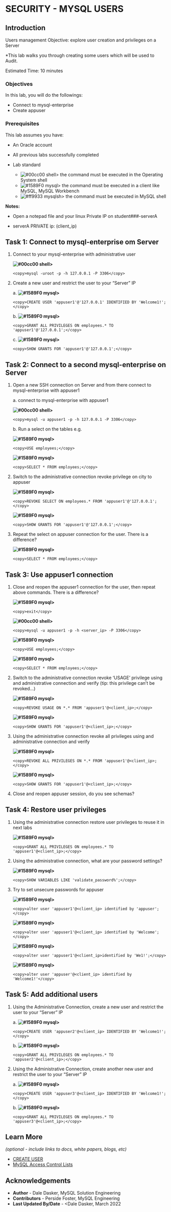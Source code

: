 # SECURITY - MYSQL USERS

## Introduction

Users management
Objective: explore user creation and privileges on a Server 


*This lab walks you through creating some users which will be used to Audit.

Estimated Time: 10 minutes


### Objectives

In this lab, you will  do the followings:
- Connect to mysql-enterprise
- Create appuser 

### Prerequisites

This lab assumes you have:
* An Oracle account
* All previous labs successfully completed

* Lab standard  
    - ![#00cc00](https://via.placeholder.com/15/00cc00/000000?text=+) shell> the command must be executed in the Operating System shell
    - ![#1589F0](https://via.placeholder.com/15/1589F0/000000?text=+) mysql> the command must be executed in a client like MySQL, MySQL Workbench
    - ![#ff9933](https://via.placeholder.com/15/ff9933/000000?text=+) mysqlsh> the command must be executed in MySQL shell
    
**Notes:**
- Open a notepad file and  your linux Private IP on student###-serverA 

- serverA  PRIVATE ip: (client_ip)

## Task 1: Connect to mysql-enterprise om Server

1. Connect to your mysql-enterprise with administrative user

   **![#00cc00](https://via.placeholder.com/15/00cc00/000000?text=+) shell>** 

    ```
    <copy>mysql -uroot -p -h 127.0.0.1 -P 3306</copy>
    ```

2. Create a new user and restrict the user to your “Server” IP

	a. **![#1589F0](https://via.placeholder.com/15/1589F0/000000?text=+) mysql>** 

    ```
    <copy>CREATE USER 'appuser1'@'127.0.0.1' IDENTIFIED BY 'Welcome1!';</copy>
    ```

	b. **![#1589F0](https://via.placeholder.com/15/1589F0/000000?text=+) mysql>** 

    ```
    <copy>GRANT ALL PRIVILEGES ON employees.* TO 'appuser1'@'127.0.0.1';</copy>
    ```

	c. **![#1589F0](https://via.placeholder.com/15/1589F0/000000?text=+) mysql>** 

    ```
    <copy>SHOW GRANTS FOR 'appuser1'@'127.0.0.1';</copy>
    ```
## Task 2: Connect to a second mysql-enterprise on Server
1. Open a new SSH connection on Server and from there connect to mysql-enterprise with appuser1

	a. connect to mysql-enterprise with appuser1
    
   **![#00cc00](https://via.placeholder.com/15/00cc00/000000?text=+) shell>** 

    ```
    <copy>mysql -u appuser1 -p -h 127.0.0.1 -P 3306</copy>
    ```
	b. Run a select on the tables e.g.

    **![#1589F0](https://via.placeholder.com/15/1589F0/000000?text=+) mysql>** 

    ```
    <copy>USE employees;</copy>
    ```

    **![#1589F0](https://via.placeholder.com/15/1589F0/000000?text=+) mysql>** 

    ```
    <copy>SELECT * FROM employees;</copy>
    ```

2. Switch to the administrative connection revoke privilege on city to appuser

    **![#1589F0](https://via.placeholder.com/15/1589F0/000000?text=+) mysql>** 

    ```
    <copy>REVOKE SELECT ON employees.* FROM 'appuser1'@'127.0.0.1';</copy>
    ```

    **![#1589F0](https://via.placeholder.com/15/1589F0/000000?text=+) mysql>** 

    ```
    <copy>SHOW GRANTS FOR 'appuser1'@'127.0.0.1';</copy>
    ```
3. Repeat the select on appuser connection for the user. There is a difference?

    **![#1589F0](https://via.placeholder.com/15/1589F0/000000?text=+) mysql>** 

    ```
    <copy>SELECT * FROM employees;</copy>
    ```

## Task 3: Use appuser1 connection
1.	Close and reopen the appuser1 connection for the user, then repeat above commands. There is a difference? 

    **![#1589F0](https://via.placeholder.com/15/1589F0/000000?text=+) mysql>** 

    ```
    <copy>exit</copy>
    ```

	**![#00cc00](https://via.placeholder.com/15/00cc00/000000?text=+) shell>** 

    ```
    <copy>mysql -u appuser1 -p -h <server_ip> -P 3306</copy>
    ```
	**![#1589F0](https://via.placeholder.com/15/1589F0/000000?text=+) mysql>** 

    ```
    <copy>USE employees;</copy>
    ```
    **![#1589F0](https://via.placeholder.com/15/1589F0/000000?text=+) mysql>** 
    ```
    <copy>SELECT * FROM employees;</copy>
    ```
2.	Switch to the administrative connection revoke ‘USAGE’ privilege using and administrative connection and verify (tip: this privilege can’t be revoked…)

	**![#1589F0](https://via.placeholder.com/15/1589F0/000000?text=+) mysql>**
	```
	<copy>REVOKE USAGE ON *.* FROM 'appuser1'@<client_ip>;</copy>
	```
	**![#1589F0](https://via.placeholder.com/15/1589F0/000000?text=+) mysql>**
	```
	<copy>SHOW GRANTS FOR 'appuser1'@<client_ip>;</copy>
	```

3.	Using the administrative connection revoke all privileges using and administrative connection and verify

	**![#1589F0](https://via.placeholder.com/15/1589F0/000000?text=+) mysql>**
	```
    <copy>REVOKE ALL PRIVILEGES ON *.* FROM 'appuser1'@<client_ip>;</copy>
    ```
	**![#1589F0](https://via.placeholder.com/15/1589F0/000000?text=+) mysql>**
	```
    <copy>SHOW GRANTS FOR 'appuser1'@<client_ip>;</copy>
    ```   
4.	Close and reopen appuser session, do you see schemas?

## Task 4: Restore user privileges
1.	Using the administrative connection restore user privileges to reuse it in next labs

	**![#1589F0](https://via.placeholder.com/15/1589F0/000000?text=+) mysql>**
    ```
    <copy>GRANT ALL PRIVILEGES ON employees.* TO 'appuser1'@<client_ip>;</copy>
    ```
2.	Using the administrative connection, what are your password settings?

	**![#1589F0](https://via.placeholder.com/15/1589F0/000000?text=+) mysql>** 
    ```
    <copy>SHOW VARIABLES LIKE 'validate_password%';</copy>
    ```
3.	Try to set unsecure passwords for appuser

	**![#1589F0](https://via.placeholder.com/15/1589F0/000000?text=+) mysql>** 
    ```
    <copy>alter user 'appuser1'@<client_ip> identified by 'appuser';</copy>
    ```
	
	**![#1589F0](https://via.placeholder.com/15/1589F0/000000?text=+) mysql>** 
    ```
    <copy>alter user 'appuser1'@<client_ip> identified by 'Welcome';</copy>
    ```

	**![#1589F0](https://via.placeholder.com/15/1589F0/000000?text=+) mysql>** 
    ```
    <copy>alter user 'appuser1'@<client_ip>identified by 'We1!';</copy>
    ```

	**![#1589F0](https://via.placeholder.com/15/1589F0/000000?text=+) mysql>**
    ```
    <copy>alter user 'appuser'@<client_ip> identified by 'Welcome1!'</copy>
    ```

## Task 5: Add additional users

1. Using the Administrative Connection, create a new user and restrict the user to your “Server” IP

	a. **![#1589F0](https://via.placeholder.com/15/1589F0/000000?text=+) mysql>** 

    ```
    <copy>CREATE USER 'appuser2'@<client_ip> IDENTIFIED BY 'Welcome1!';</copy>
    ```

	b. **![#1589F0](https://via.placeholder.com/15/1589F0/000000?text=+) mysql>** 

    ```
    <copy>GRANT ALL PRIVILEGES ON employees.* TO 'appuser2'@<client_ip>;</copy>
    ```

2. Using the Administrative Connection, create another new user and restrict the user to your “Server” IP

    a. **![#1589F0](https://via.placeholder.com/15/1589F0/000000?text=+) mysql>** 

    ```
    <copy>CREATE USER 'appuser3'@<client_ip> IDENTIFIED BY 'Welcome1!';</copy>
    ```

	b. **![#1589F0](https://via.placeholder.com/15/1589F0/000000?text=+) mysql>** 

    ```
    <copy>GRANT ALL PRIVILEGES ON employees.* TO 'appuser3'@<client_ip>;</copy>
    ```


## Learn More

*(optional - include links to docs, white papers, blogs, etc)*

* [CREATE USER](https://dev.mysql.com/doc/refman/8.0/en/create-user.html)
* [MySQL Access Control Lists](https://dev.mysql.com/doc/refman/8.0/en/access-control.html)

## Acknowledgements
* **Author** - Dale Dasker, MySQL Solution Engineering
* **Contributors** -  Perside Foster, MySQL Engineering
* **Last Updated By/Date** - <Dale Dasker, March 2022
